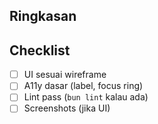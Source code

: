 ## Ringkasan
<!-- apa yang berubah & kenapa -->

## Checklist
- [ ] UI sesuai wireframe
- [ ] A11y dasar (label, focus ring)
- [ ] Lint pass (`bun lint` kalau ada)
- [ ] Screenshots (jika UI)
